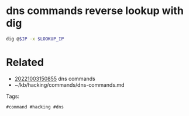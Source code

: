 # dns commands reverse lookup with dig
```bash
dig @$IP -x $LOOKUP_IP
```

# Related

- [20221003150855](/zet/20221003150855/README.md) dns commands
- ~/kb/hacking/commands/dns-commands.md

Tags:

    #command #hacking #dns 
